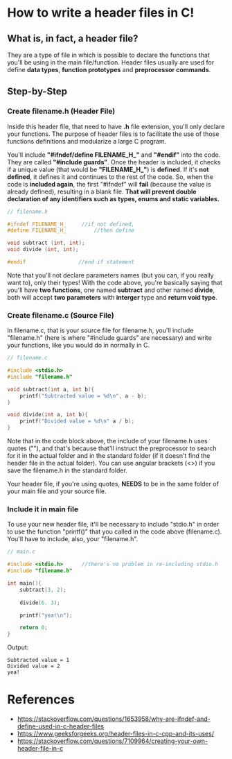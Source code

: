 # How to write a **header** files in C!
## What is, in fact, a header file?
They are a type of file in which is possible to declare the functions that you'll be using in the main file/function. Header files usually are used for define **data types**, **function prototypes** and **preprocessor commands**.

## Step-by-Step
### Create filename.h (Header File)
Inside this header file, that need to have **.h** file extension, you'll only declare your functions. The purpose of header files is to facilitate the use of those functions definitions and modularize a large C program.

You'll include **"#ifndef/define FILENAME_H_"** and **"#endif"** into the code. They are called **"#include guards"**. Once the header is included, it checks if a unique value (that would be **"FILENAME_H_"**) is **defined**. If it's **not defined**, it defines it and continues to the rest of the code. So, when the code is **included again**, the first "#ifndef" will **fail** (because the value is already defined), resulting in a blank file. **That will prevent double declaration of any identifiers such as types, enums and static variables.**

```C
// filename.h

#ifndef FILENAME_H_     //if not defined,
#define FILENAME_H_         //then define

void subtract (int, int);
void divide (int, int);

#endif                 //end if statement
```

Note that you'll not declare parameters names (but you can, if you really want to), only their types!
With the code above, you're basically saying that you'll have **two functions**, one named **subtract** and other named **divide**, both will accept **two parameters** with **interger** type and **return void type**.

### Create filename.c (Source File)
In filename.c, that is your source file for filename.h, you'll include "filename.h" (here is where "#include guards" are necessary) and write your functions, like you would do in normally in C.
```C
// filename.c

#include <stdio.h>
#include "filename.h"

void subtract(int a, int b){
    printf("Subtracted value = %d\n", a - b);    
}

void divide(int a, int b){
    printf("Divided value = %d\n" a / b);
}
```
Note that in the code block above, the include of your filename.h uses quotes (""), and that's because that'll instruct the preprocessor to search for it in the actual folder and in the standard folder (if it doesn't find the header file in the actual folder). You can use angular brackets (<>) if you save the filename.h in the standard folder.

Your header file, if you're using quotes, **NEEDS** to be in the same folder of your main file and your source file.

### Include it in main file
To use your new header file, it'll be necessary to include "stdio.h" in order to use the function "printf()" that you called in the code above (filename.c). You'll have to include, also, your "filename.h". 

```C
// main.c

#include <stdio.h>      //there's no problem in re-including stdio.h
#include "filename.h"

int main(){
    subtract(3, 2);
    
    divide(6. 3);

    printf("yea!\n");

    return 0;
}
```

Output:

```
Subtracted value = 1
Divided value = 2
yea!
```

# References
*    https://stackoverflow.com/questions/1653958/why-are-ifndef-and-define-used-in-c-header-files
*    https://www.geeksforgeeks.org/header-files-in-c-cpp-and-its-uses/
*    https://stackoverflow.com/questions/7109964/creating-your-own-header-file-in-c